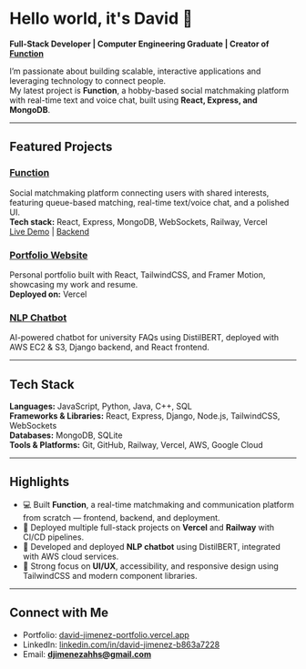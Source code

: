 # Hello world, it's David 👋  

**Full-Stack Developer | Computer Engineering Graduate | Creator of [Function](https://david-jimenez-portfolio.vercel.app/)**  

I’m passionate about building scalable, interactive applications and leveraging technology to connect people.  
My latest project is **Function**, a hobby-based social matchmaking platform with real-time text and voice chat, built using **React, Express, and MongoDB**.  

---

## Featured Projects

### [Function](https://github.com/DJimenez1/function-app-frontend)
Social matchmaking platform connecting users with shared interests, featuring queue-based matching, real-time text/voice chat, and a polished UI.  
**Tech stack:** React, Express, MongoDB, WebSockets, Railway, Vercel  
[Live Demo](https://david-jimenez-portfolio.vercel.app/) | [Backend](https://github.com/DJimenez1/function-app-backend)

### [Portfolio Website](https://github.com/DJimenez1/david-jimenez-portfolio)
Personal portfolio built with React, TailwindCSS, and Framer Motion, showcasing my work and resume.  
**Deployed on:** Vercel

### [NLP Chatbot](https://github.com/DJimenez1/CCNY-Chatbot)
AI-powered chatbot for university FAQs using DistilBERT, deployed with AWS EC2 & S3, Django backend, and React frontend.  

---

## Tech Stack

**Languages:** JavaScript, Python, Java, C++, SQL  
**Frameworks & Libraries:** React, Express, Django, Node.js, TailwindCSS, WebSockets  
**Databases:** MongoDB, SQLite  
**Tools & Platforms:** Git, GitHub, Railway, Vercel, AWS, Google Cloud

---

## Highlights  

- 💻 Built **Function**, a real-time matchmaking and communication platform from scratch — frontend, backend, and deployment.  
- 🚀 Deployed multiple full-stack projects on **Vercel** and **Railway** with CI/CD pipelines.  
- 🤖 Developed and deployed **NLP chatbot** using DistilBERT, integrated with AWS cloud services.  
- 🎨 Strong focus on **UI/UX**, accessibility, and responsive design using TailwindCSS and modern component libraries.  

---

## Connect with Me

- Portfolio: [david-jimenez-portfolio.vercel.app](https://david-jimenez-portfolio.vercel.app/)  
- LinkedIn: [linkedin.com/in/david-jimenez-b863a7228](https://www.linkedin.com/in/david-jimenez-b863a7228/)  
- Email: **djimenezahhs@gmail.com**
